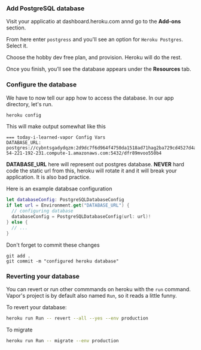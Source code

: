 ### Add PostgreSQL database

Visit your applicatio at dashboard.heroku.com annd go to the **Add-ons** section.

From here enter `postgress` and you'll see an option for `Heroku Postgres`. Select it.

Choose the hobby dev free plan, and provision. Heroku will do the rest.

Once you finish, you’ll see the database appears under the **Resources** tab.

### Configure the database

We have to now tell our app how to access the database. In our app directory, let's run.

```bash
heroku config
```

This will make output somewhat like this

```none
=== today-i-learned-vapor Config Vars
DATABASE_URL: postgres://cybntsgadydqzm:2d9dc7f6d964f4750da1518ad71hag2ba729cd4527d4a18c70e024b11cfa8f4b@ec2-54-221-192-231.compute-1.amazonaws.com:5432/dfr89mvoo550b4
```

**DATABASE_URL** here will represent out postgres database. **NEVER** hard code the static url from this, heroku will rotate it and it will break your application. It is also bad practice.

Here is an example databsae configuration

```swift
let databaseConfig: PostgreSQLDatabaseConfig
if let url = Environment.get("DATABASE_URL") {
  // configuring database
  databaseConfig = PostgreSQLDatabaseConfig(url: url)!
} else {
  // ...
}
```

Don't forget to commit these changes

```none
git add .
git commit -m "configured heroku database"
```

### Reverting your database

You can revert or run other commmands on heroku with the `run` command. Vapor's project is by default also named `Run`, so it reads a little funny.

To revert your database:

```bash
heroku run Run -- revert --all --yes --env production
```

To migrate

```bash
heroku run Run -- migrate --env production
```